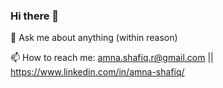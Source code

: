 ### Hi there 👋
💬 Ask me about anything (within reason)

📫 How to reach me: amna.shafiq.r@gmail.com || https://www.linkedin.com/in/amna-shafiq/
<!--
**Amna-Shafiq/Amna-Shafiq** is a ✨ _special_ ✨ repository because its `README.md` (this file) appears on your GitHub profile.

Here are some ideas to get you started:

- 🔭 I’m currently working on ...
- 🌱 I’m currently learning ...
- 👯 I’m looking to collaborate on ...
- 🤔 I’m looking for help with ...
- 💬 Ask me about ...
- 📫 How to reach me: ...
- 😄 Pronouns: ...
- ⚡ Fun fact: ...
-->

